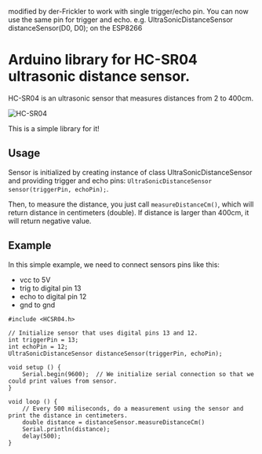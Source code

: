 modified by der-Frickler to work with single trigger/echo pin. You can now use the same pin for trigger and echo.
e.g. UltraSonicDistanceSensor distanceSensor(D0, D0); on the ESP8266

# Arduino library for HC-SR04 ultrasonic distance sensor.

HC-SR04 is an ultrasonic sensor that measures distances from 2 to 400cm.

![HC-SR04](/hcsr04.jpg)

This is a simple library for it!

## Usage
Sensor is initialized by creating instance of class UltraSonicDistanceSensor and providing trigger and echo pins:
`UltraSonicDistanceSensor sensor(triggerPin, echoPin);`.

Then, to measure the distance, you just call `measureDistanceCm()`, which will return distance in centimeters (double). If distance is larger than 400cm, it will return negative value.


## Example

In this simple example, we need to connect sensors pins like this:

- vcc to 5V
- trig to digital pin 13
- echo to digital pin 12
- gnd to gnd

```
#include <HCSR04.h>

// Initialize sensor that uses digital pins 13 and 12.
int triggerPin = 13;
int echoPin = 12;
UltraSonicDistanceSensor distanceSensor(triggerPin, echoPin);

void setup () {
    Serial.begin(9600);  // We initialize serial connection so that we could print values from sensor.
}

void loop () {
    // Every 500 miliseconds, do a measurement using the sensor and print the distance in centimeters.
    double distance = distanceSensor.measureDistanceCm()
    Serial.println(distance);
    delay(500);
}
```
